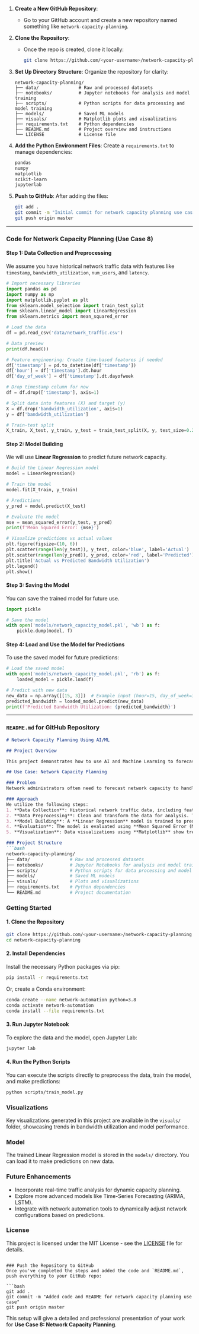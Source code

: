 1. **Create a New GitHub Repository**:
   - Go to your GitHub account and create a new repository named something like `network-capacity-planning`.

2. **Clone the Repository**:
   - Once the repo is created, clone it locally:
     ```bash
     git clone https://github.com/<your-username>/network-capacity-planning.git
     ```

3. **Set Up Directory Structure**:
   Organize the repository for clarity:
   ```
   network-capacity-planning/
   ├── data/               # Raw and processed datasets
   ├── notebooks/          # Jupyter notebooks for analysis and model training
   ├── scripts/            # Python scripts for data processing and model training
   ├── models/             # Saved ML models
   ├── visuals/            # Matplotlib plots and visualizations
   ├── requirements.txt    # Python dependencies
   ├── README.md           # Project overview and instructions
   └── LICENSE             # License file
   ```

4. **Add the Python Environment Files**:
   Create a `requirements.txt` to manage dependencies:
   ```txt
   pandas
   numpy
   matplotlib
   scikit-learn
   jupyterlab
   ```

5. **Push to GitHub**:
   After adding the files:
   ```bash
   git add .
   git commit -m "Initial commit for network capacity planning use case"
   git push origin master
   ```

---

### Code for Network Capacity Planning (Use Case 8)

#### Step 1: Data Collection and Preprocessing
We assume you have historical network traffic data with features like `timestamp`, `bandwidth_utilization`, `num_users`, and `latency`.

```python
# Import necessary libraries
import pandas as pd
import numpy as np
import matplotlib.pyplot as plt
from sklearn.model_selection import train_test_split
from sklearn.linear_model import LinearRegression
from sklearn.metrics import mean_squared_error

# Load the data
df = pd.read_csv('data/network_traffic.csv')

# Data preview
print(df.head())

# Feature engineering: Create time-based features if needed
df['timestamp'] = pd.to_datetime(df['timestamp'])
df['hour'] = df['timestamp'].dt.hour
df['day_of_week'] = df['timestamp'].dt.dayofweek

# Drop timestamp column for now
df = df.drop(['timestamp'], axis=1)

# Split data into features (X) and target (y)
X = df.drop('bandwidth_utilization', axis=1)
y = df['bandwidth_utilization']

# Train-test split
X_train, X_test, y_train, y_test = train_test_split(X, y, test_size=0.2, random_state=42)
```

#### Step 2: Model Building
We will use **Linear Regression** to predict future network capacity.

```python
# Build the Linear Regression model
model = LinearRegression()

# Train the model
model.fit(X_train, y_train)

# Predictions
y_pred = model.predict(X_test)

# Evaluate the model
mse = mean_squared_error(y_test, y_pred)
print(f'Mean Squared Error: {mse}')

# Visualize predictions vs actual values
plt.figure(figsize=(10, 6))
plt.scatter(range(len(y_test)), y_test, color='blue', label='Actual')
plt.scatter(range(len(y_pred)), y_pred, color='red', label='Predicted')
plt.title('Actual vs Predicted Bandwidth Utilization')
plt.legend()
plt.show()
```

#### Step 3: Saving the Model
You can save the trained model for future use.

```python
import pickle

# Save the model
with open('models/network_capacity_model.pkl', 'wb') as f:
    pickle.dump(model, f)
```

#### Step 4: Load and Use the Model for Predictions
To use the saved model for future predictions:

```python
# Load the saved model
with open('models/network_capacity_model.pkl', 'rb') as f:
    loaded_model = pickle.load(f)

# Predict with new data
new_data = np.array([[15, 3]])  # Example input (hour=15, day_of_week=3)
predicted_bandwidth = loaded_model.predict(new_data)
print(f'Predicted Bandwidth Utilization: {predicted_bandwidth}')
```

---

### `README.md` for GitHub Repository

```md
# Network Capacity Planning Using AI/ML

## Project Overview

This project demonstrates how to use AI and Machine Learning to forecast future network capacity needs based on historical traffic data. By leveraging Python libraries such as **Pandas**, **Numpy**, **Matplotlib**, and **Scikit-learn**, we predict bandwidth utilization and help in capacity planning for network infrastructure.

## Use Case: Network Capacity Planning

### Problem
Network administrators often need to forecast network capacity to handle future traffic loads and prevent congestion. This project uses historical data on network traffic to predict bandwidth utilization in the future, allowing proactive planning for infrastructure upgrades.

### Approach
We utilize the following steps:
1. **Data Collection**: Historical network traffic data, including features such as bandwidth utilization, number of users, and network latency.
2. **Data Preprocessing**: Clean and transform the data for analysis. Time-based features such as hour and day of the week are added.
3. **Model Building**: A **Linear Regression** model is trained to predict future bandwidth needs.
4. **Evaluation**: The model is evaluated using **Mean Squared Error (MSE)** and predictions are compared with actual usage data.
5. **Visualization**: Data visualizations using **Matplotlib** show trends and performance.

### Project Structure
```bash
network-capacity-planning/
├── data/               # Raw and processed datasets
├── notebooks/          # Jupyter Notebooks for analysis and model training
├── scripts/            # Python scripts for data processing and model training
├── models/             # Saved ML models
├── visuals/            # Plots and visualizations
├── requirements.txt    # Python dependencies
└── README.md           # Project documentation
```

### Getting Started

#### 1. Clone the Repository
```bash
git clone https://github.com/<your-username>/network-capacity-planning.git
cd network-capacity-planning
```

#### 2. Install Dependencies
Install the necessary Python packages via pip:
```bash
pip install -r requirements.txt
```

Or, create a Conda environment:
```bash
conda create --name network-automation python=3.8
conda activate network-automation
conda install --file requirements.txt
```

#### 3. Run Jupyter Notebook
To explore the data and the model, open Jupyter Lab:
```bash
jupyter lab
```

#### 4. Run the Python Scripts
You can execute the scripts directly to preprocess the data, train the model, and make predictions:
```bash
python scripts/train_model.py
```

### Visualizations
Key visualizations generated in this project are available in the `visuals/` folder, showcasing trends in bandwidth utilization and model performance.

### Model
The trained Linear Regression model is stored in the `models/` directory. You can load it to make predictions on new data.

### Future Enhancements
- Incorporate real-time traffic analysis for dynamic capacity planning.
- Explore more advanced models like Time-Series Forecasting (ARIMA, LSTM).
- Integrate with network automation tools to dynamically adjust network configurations based on predictions.

### License
This project is licensed under the MIT License - see the [LICENSE](LICENSE) file for details.

```

### Push the Repository to GitHub
Once you've completed the steps and added the code and `README.md`, push everything to your GitHub repo:

```bash
git add .
git commit -m "Added code and README for network capacity planning use case"
git push origin master
```

This setup will give a detailed and professional presentation of your work for **Use Case 8: Network Capacity Planning**.
